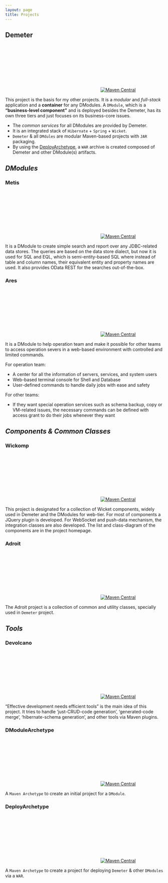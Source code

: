 ```yaml
---
layout: page
title: Projects
---
```


## Demeter
[<svg class="svg-icon"><use xlink:href="/assets/minima-social-icons.svg#github"></use></svg>](https://github.com/mbizhani/Demeter)
[![Maven Central](https://maven-badges.herokuapp.com/maven-central/org.devocative/demeter-module/badge.svg)](https://maven-badges.herokuapp.com/maven-central/org.devocative/demeter-module)

This project is the basis for my other projects. It is a _modular_ and _full-stack_ application and a **container** for any DModules. 
A `DModule`, which is a **“business-level component”** and is deployed besides the Demeter, has its own three tiers and just focuses on its business-core issues.
- The _common services_ for all DModules are provided by Demeter.
- It is an integrated stack of `Hibernate` + `Spring` + `Wicket`.
- `Demeter` & all `DMdules` are modular Maven-based projects with `JAR` packaging.
- By using the [DeployArchetype](#deployarchetype), a `WAR` archive is created composed of Demeter and other DModule(s) artifacts.


## _DModules_

### Metis
[<svg class="svg-icon"><use xlink:href="/assets/minima-social-icons.svg#github"></use></svg>](https://github.com/mbizhani/Metis)
[![Maven Central](https://maven-badges.herokuapp.com/maven-central/org.devocative/metis-module/badge.svg)](https://maven-badges.herokuapp.com/maven-central/org.devocative/metis-module)

It is a DModule to create simple search and report over any JDBC-related data stores. 
The queries are based on the data store dialect, but now it is used for SQL and EQL, which is semi-entity-based SQL where instead of table and column names, their equivalent entity and property names are used. 
It also provides OData REST for the searches out-of-the-box.

### Ares
[<svg class="svg-icon"><use xlink:href="/assets/minima-social-icons.svg#github"></use></svg>](https://github.com/mbizhani/Ares)
[![Maven Central](https://maven-badges.herokuapp.com/maven-central/org.devocative/ares-module/badge.svg)](https://maven-badges.herokuapp.com/maven-central/org.devocative/ares-module)

It is a DModule to help operation team and make it possible for other teams to access operation severs in a web-based environment with controlled and limited commands.

For operation team:
- A center for all the information of servers, services, and system users
- Web-based terminal console for Shell and Database
- User-defined commands to handle daily jobs with ease and safety

For other teams:
- If they want special operation services such as schema backup, copy or VM-related issues, the necessary commands can be defined with access grant to do their jobs whenever they want


## _Components & Common Classes_

### Wickomp
[<svg class="svg-icon"><use xlink:href="/assets/minima-social-icons.svg#github"></use></svg>](https://github.com/mbizhani/Wickomp)
[![Maven Central](https://maven-badges.herokuapp.com/maven-central/org.devocative/wickomp/badge.svg)](https://maven-badges.herokuapp.com/maven-central/org.devocative/wickomp)

This project is designated for a collection of Wicket components, widely used in Demeter and the DModules for web-tier. 
For most of components a JQuery plugin is developed. 
For WebSocket and push-data mechanism, the integration classes are also developed. 
The list and class-diagram of the components are in the project homepage.

### Adroit
[<svg class="svg-icon"><use xlink:href="/assets/minima-social-icons.svg#github"></use></svg>](https://github.com/mbizhani/Adroit)
[![Maven Central](https://maven-badges.herokuapp.com/maven-central/org.devocative/adroit/badge.svg)](https://maven-badges.herokuapp.com/maven-central/org.devocative/adroit)

The Adroit project is a collection of common and utility classes, specially used in `Demeter` project.


## _Tools_

### Devolcano
[<svg class="svg-icon"><use xlink:href="/assets/minima-social-icons.svg#github"></use></svg>](https://github.com/mbizhani/Devolcano)
[![Maven Central](https://maven-badges.herokuapp.com/maven-central/org.devocative/demeter-maven-plugin/badge.svg)](https://maven-badges.herokuapp.com/maven-central/org.devocative/demeter-maven-plugin)

“Effective development needs efficient tools” is the main idea of this project. 
It tries to handle ‘just-CRUD-code generation’, ‘generated-code merge’, ‘hibernate-schema generation’, and other tools via Maven plugins.

### DModuleArchetype
[<svg class="svg-icon"><use xlink:href="/assets/minima-social-icons.svg#github"></use></svg>](https://github.com/mbizhani/DModuleArchetype)
[![Maven Central](https://maven-badges.herokuapp.com/maven-central/org.devocative/dmodule-archetype/badge.svg)](https://maven-badges.herokuapp.com/maven-central/org.devocative/dmodule-archetype)

A `Maven Archetype` to create an initial project for a `DModule`.

### DeployArchetype
[<svg class="svg-icon"><use xlink:href="/assets/minima-social-icons.svg#github"></use></svg>](https://github.com/mbizhani/DeployArchetype)
[![Maven Central](https://maven-badges.herokuapp.com/maven-central/org.devocative/deploy-archetype/badge.svg)](https://maven-badges.herokuapp.com/maven-central/org.devocative/deploy-archetype)

A `Maven Archetype` to create a project for deploying `Demeter` & other `DModules` via a `WAR`.